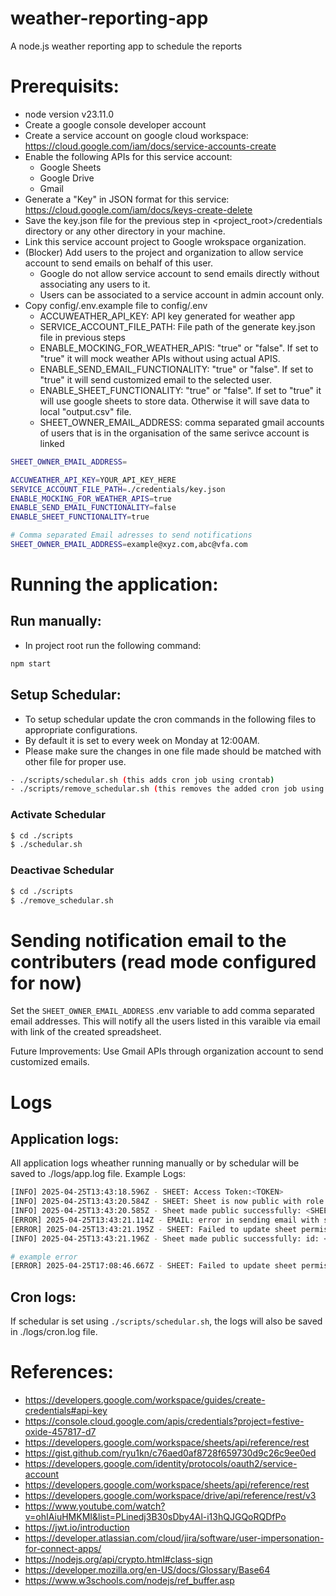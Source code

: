 # weather-reporting-app
A node.js weather reporting app to schedule the reports

# Prerequisits:
* node version v23.11.0
* Create a google console developer account
* Create a service account on google cloud workspace: https://cloud.google.com/iam/docs/service-accounts-create
* Enable the following APIs for this service account:
  * Google Sheets
  * Google Drive
  * Gmail
* Generate a "Key" in JSON format for this service: https://cloud.google.com/iam/docs/keys-create-delete
* Save the key.json file for the previous step in <project_root>/credentials directory or any other directory in your machine.
* Link this service account project to Google wrokspace organization.
* (Blocker) Add users to the project and organization to allow service account to send emails on behalf of this user.
  * Google do not allow service account to send emails directly without associating any users to it.
  * Users can be associated to a service account in admin account only.
* Copy config/.env.example file to config/.env
  * ACCUWEATHER_API_KEY: API key generated for weather app
  * SERVICE_ACCOUNT_FILE_PATH: File path of the generate key.json file in previous steps
  * ENABLE_MOCKING_FOR_WEATHER_APIS: "true" or "false". If set to "true" it will mock weather APIs without using actual APIS.
  * ENABLE_SEND_EMAIL_FUNCTIONALITY: "true" or "false". If set to "true" it will send customized email to the selected user.
  * ENABLE_SHEET_FUNCTIONALITY: "true" or "false". If set to "true" it will use google sheets to store data. Otherwise it will save data to local "output.csv" file.
  * SHEET_OWNER_EMAIL_ADDRESS: comma separated gmail accounts of users that is in the organisation of the same serivce account is linked
```bash
SHEET_OWNER_EMAIL_ADDRESS=

ACCUWEATHER_API_KEY=YOUR_API_KEY_HERE
SERVICE_ACCOUNT_FILE_PATH=./credentials/key.json
ENABLE_MOCKING_FOR_WEATHER_APIS=true
ENABLE_SEND_EMAIL_FUNCTIONALITY=false
ENABLE_SHEET_FUNCTIONALITY=true

# Comma separated Email adresses to send notifications
SHEET_OWNER_EMAIL_ADDRESS=example@xyz.com,abc@vfa.com
```

# Running the application:

## Run manually:
* In project root run the following command:
```bash
npm start
```

## Setup Schedular:
* To setup schedular update the cron commands in the following files to appropriate configurations.
* By default it is set to every week on Monday at 12:00AM.
* Please make sure the changes in one file made should be matched with other file for proper use.
```bash
- ./scripts/schedular.sh (this adds cron job using crontab)
- ./scripts/remove_schedular.sh (this removes the added cron job using crontab)
```

### Activate Schedular
```bash
$ cd ./scripts
$ ./schedular.sh
```

### Deactivae Schedular
```bash
$ cd ./scripts 
$ ./remove_schedular.sh
```

# Sending notification email to the contributers (read mode configured for now)
Set the `SHEET_OWNER_EMAIL_ADDRESS` .env variable to add comma separated email addresses.
This will notify all the users listed in this varaible via email with link of the created spreadsheet.

Future Improvements: Use Gmail APIs through organization account to send customized emails.

# Logs
## Application logs:
All application logs wheather running manually or by schedular will be saved to ./logs/app.log file.
Example Logs:
```bash
[INFO] 2025-04-25T13:43:18.596Z - SHEET: Access Token:<TOKEN>
[INFO] 2025-04-25T13:43:20.584Z - SHEET: Sheet is now public with role: reader
[INFO] 2025-04-25T13:43:20.585Z - Sheet made public successfully: <SHEET_ID>
[ERROR] 2025-04-25T13:43:21.114Z - EMAIL: error in sending email with spread sheet URL: <ERROR>
[ERROR] 2025-04-25T13:43:21.195Z - SHEET: Failed to update sheet permissions:role is not defined
[INFO] 2025-04-25T13:43:21.196Z - Sheet made public successfully: id: <SHEET_ID> url: <SHARABLE_SHEET_URL>

# example error
[ERROR] 2025-04-25T17:08:46.667Z - SHEET: Failed to update sheet permissions:{"error":{"code":403,"message":"Rate limit exceeded. User message: \"Sorry, you have exceeded your sharing quota.\"","errors":[{"message":"Rate limit exceeded. User message: \"Sorry, you have exceeded your sharing quota.\"","domain":"usageLimits","reason":"sharingRateLimitExceeded"}]}}
```

## Cron logs:
If schedular is set using `./scripts/schedular.sh`, the logs will also be saved in ./logs/cron.log file.

# References:
* https://developers.google.com/workspace/guides/create-credentials#api-key
* https://console.cloud.google.com/apis/credentials?project=festive-oxide-457817-d7
* https://developers.google.com/workspace/sheets/api/reference/rest
* https://gist.github.com/ryu1kn/c76aed0af8728f659730d9c26c9ee0ed
* https://developers.google.com/identity/protocols/oauth2/service-account
* https://developers.google.com/workspace/sheets/api/reference/rest
* https://developers.google.com/workspace/drive/api/reference/rest/v3
* https://www.youtube.com/watch?v=ohIAiuHMKMI&list=PLinedj3B30sDby4Al-i13hQJGQoRQDfPo
* https://jwt.io/introduction
* https://developer.atlassian.com/cloud/jira/software/user-impersonation-for-connect-apps/
* https://nodejs.org/api/crypto.html#class-sign
* https://developer.mozilla.org/en-US/docs/Glossary/Base64
* https://www.w3schools.com/nodejs/ref_buffer.asp